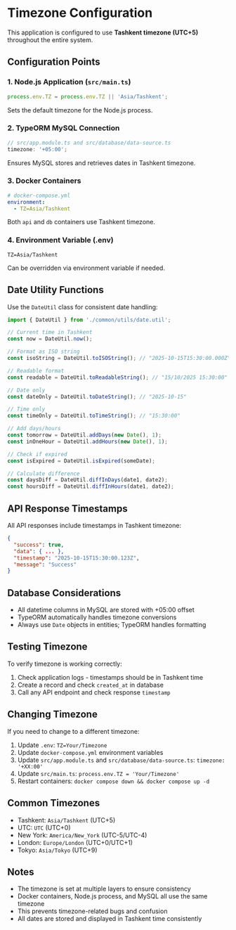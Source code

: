# Timezone Configuration

This application is configured to use **Tashkent timezone (UTC+5)** throughout the entire system.

## Configuration Points

### 1. Node.js Application (`src/main.ts`)

```typescript
process.env.TZ = process.env.TZ || 'Asia/Tashkent';
```

Sets the default timezone for the Node.js process.

### 2. TypeORM MySQL Connection

```typescript
// src/app.module.ts and src/database/data-source.ts
timezone: '+05:00';
```

Ensures MySQL stores and retrieves dates in Tashkent timezone.

### 3. Docker Containers

```yaml
# docker-compose.yml
environment:
  - TZ=Asia/Tashkent
```

Both `api` and `db` containers use Tashkent timezone.

### 4. Environment Variable (.env)

```env
TZ=Asia/Tashkent
```

Can be overridden via environment variable if needed.

## Date Utility Functions

Use the `DateUtil` class for consistent date handling:

```typescript
import { DateUtil } from './common/utils/date.util';

// Current time in Tashkent
const now = DateUtil.now();

// Format as ISO string
const isoString = DateUtil.toISOString(); // "2025-10-15T15:30:00.000Z"

// Readable format
const readable = DateUtil.toReadableString(); // "15/10/2025 15:30:00"

// Date only
const dateOnly = DateUtil.toDateString(); // "2025-10-15"

// Time only
const timeOnly = DateUtil.toTimeString(); // "15:30:00"

// Add days/hours
const tomorrow = DateUtil.addDays(new Date(), 1);
const inOneHour = DateUtil.addHours(new Date(), 1);

// Check if expired
const isExpired = DateUtil.isExpired(someDate);

// Calculate difference
const daysDiff = DateUtil.diffInDays(date1, date2);
const hoursDiff = DateUtil.diffInHours(date1, date2);
```

## API Response Timestamps

All API responses include timestamps in Tashkent timezone:

```json
{
  "success": true,
  "data": { ... },
  "timestamp": "2025-10-15T15:30:00.123Z",
  "message": "Success"
}
```

## Database Considerations

- All datetime columns in MySQL are stored with +05:00 offset
- TypeORM automatically handles timezone conversions
- Always use `Date` objects in entities; TypeORM handles formatting

## Testing Timezone

To verify timezone is working correctly:

1. Check application logs - timestamps should be in Tashkent time
2. Create a record and check `created_at` in database
3. Call any API endpoint and check response `timestamp`

## Changing Timezone

If you need to change to a different timezone:

1. Update `.env`: `TZ=Your/Timezone`
2. Update `docker-compose.yml` environment variables
3. Update `src/app.module.ts` and `src/database/data-source.ts`: `timezone: '+XX:00'`
4. Update `src/main.ts`: `process.env.TZ = 'Your/Timezone'`
5. Restart containers: `docker compose down && docker compose up -d`

## Common Timezones

- Tashkent: `Asia/Tashkent` (UTC+5)
- UTC: `UTC` (UTC+0)
- New York: `America/New_York` (UTC-5/UTC-4)
- London: `Europe/London` (UTC+0/UTC+1)
- Tokyo: `Asia/Tokyo` (UTC+9)

## Notes

- The timezone is set at multiple layers to ensure consistency
- Docker containers, Node.js process, and MySQL all use the same timezone
- This prevents timezone-related bugs and confusion
- All dates are stored and displayed in Tashkent time consistently



